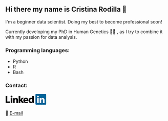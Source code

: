 ## Hi there my name is Cristina Rodilla :hugs:
I'm a beginner data scientist.
Doing my best to become professional soon!

Currently developing my PhD in Human Genetics 	:woman_scientist: ,
as I try to combine it with my passion for data analysis.

### Programming languages:
- Python
- R
- Bash

### Contact:
[![LinkedIn](./LinkedIn_Logo.gif)](https://es.linkedin.com/in/cristina-rodilla-hernandez) 

:e-mail: [E-mail](cristinarodillahernandez@gmail.com)

<!--
**crodilla/crodilla** is a ✨ _special_ ✨ repository because its `README.md` (this file) appears on your GitHub profile.

Here are some ideas to get you started:

- 🔭 I’m currently working on ...
- 🌱 I’m currently learning ...
- 👯 I’m looking to collaborate on ...
- 🤔 I’m looking for help with ...
- 💬 Ask me about ...
- 📫 How to reach me: ...
- 😄 Pronouns: ...
- ⚡ Fun fact: ...
-->
